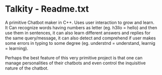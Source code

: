 # Talkity - Readme.txt
A primitive Chatbot maker in C++. Uses user interaction to grow and learn. It Can recognize words having numbers as letter 
(eg. h3llo = hello) and then use them in sentences, it can also learn different answers and replies for the same query/message, it can also detect and comprehend if user makes some errors in typing to some degree (eg. understnd = understand, learnig = learning). 

Perhaps the best feature of this very primitive project is that one can manage personalities of their chatbots and even control the inquisitive nature of the chatbot.
